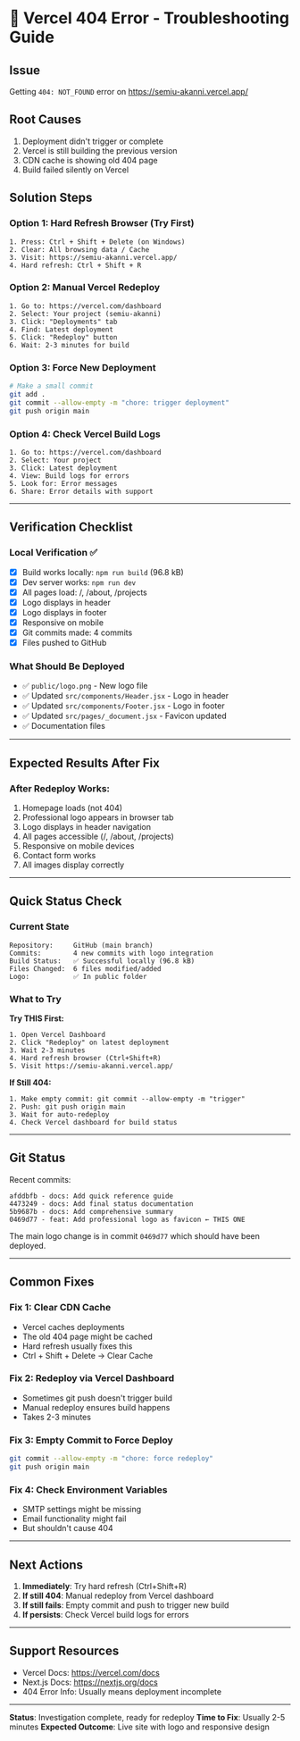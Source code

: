 # 🔧 Vercel 404 Error - Troubleshooting Guide

## Issue
Getting `404: NOT_FOUND` error on https://semiu-akanni.vercel.app/

## Root Causes
1. Deployment didn't trigger or complete
2. Vercel is still building the previous version
3. CDN cache is showing old 404 page
4. Build failed silently on Vercel

## Solution Steps

### Option 1: Hard Refresh Browser (Try First)
```
1. Press: Ctrl + Shift + Delete (on Windows)
2. Clear: All browsing data / Cache
3. Visit: https://semiu-akanni.vercel.app/
4. Hard refresh: Ctrl + Shift + R
```

### Option 2: Manual Vercel Redeploy
```
1. Go to: https://vercel.com/dashboard
2. Select: Your project (semiu-akanni)
3. Click: "Deployments" tab
4. Find: Latest deployment
5. Click: "Redeploy" button
6. Wait: 2-3 minutes for build
```

### Option 3: Force New Deployment
```bash
# Make a small commit
git add .
git commit --allow-empty -m "chore: trigger deployment"
git push origin main
```

### Option 4: Check Vercel Build Logs
```
1. Go to: https://vercel.com/dashboard
2. Select: Your project
3. Click: Latest deployment
4. View: Build logs for errors
5. Look for: Error messages
6. Share: Error details with support
```

---

## Verification Checklist

### Local Verification ✅
- [x] Build works locally: `npm run build` (96.8 kB)
- [x] Dev server works: `npm run dev`
- [x] All pages load: /, /about, /projects
- [x] Logo displays in header
- [x] Logo displays in footer
- [x] Responsive on mobile
- [x] Git commits made: 4 commits
- [x] Files pushed to GitHub

### What Should Be Deployed
- ✅ `public/logo.png` - New logo file
- ✅ Updated `src/components/Header.jsx` - Logo in header
- ✅ Updated `src/components/Footer.jsx` - Logo in footer
- ✅ Updated `src/pages/_document.jsx` - Favicon updated
- ✅ Documentation files

---

## Expected Results After Fix

### After Redeploy Works:
1. Homepage loads (not 404)
2. Professional logo appears in browser tab
3. Logo displays in header navigation
4. All pages accessible (/, /about, /projects)
5. Responsive on mobile devices
6. Contact form works
7. All images display correctly

---

## Quick Status Check

### Current State
```
Repository:     GitHub (main branch)
Commits:        4 new commits with logo integration
Build Status:   ✅ Successful locally (96.8 kB)
Files Changed:  6 files modified/added
Logo:           ✅ In public folder
```

### What to Try

**Try THIS First:**
```
1. Open Vercel Dashboard
2. Click "Redeploy" on latest deployment
3. Wait 2-3 minutes
4. Hard refresh browser (Ctrl+Shift+R)
5. Visit https://semiu-akanni.vercel.app/
```

**If Still 404:**
```
1. Make empty commit: git commit --allow-empty -m "trigger"
2. Push: git push origin main
3. Wait for auto-redeploy
4. Check Vercel dashboard for build status
```

---

## Git Status

Recent commits:
```
afddbfb - docs: Add quick reference guide
4473249 - docs: Add final status documentation  
5b9687b - docs: Add comprehensive summary
0469d77 - feat: Add professional logo as favicon ← THIS ONE
```

The main logo change is in commit `0469d77` which should have been deployed.

---

## Common Fixes

### Fix 1: Clear CDN Cache
- Vercel caches deployments
- The old 404 page might be cached
- Hard refresh usually fixes this
- Ctrl + Shift + Delete → Clear Cache

### Fix 2: Redeploy via Vercel Dashboard
- Sometimes git push doesn't trigger build
- Manual redeploy ensures build happens
- Takes 2-3 minutes

### Fix 3: Empty Commit to Force Deploy
```bash
git commit --allow-empty -m "chore: force redeploy"
git push origin main
```

### Fix 4: Check Environment Variables
- SMTP settings might be missing
- Email functionality might fail
- But shouldn't cause 404

---

## Next Actions

1. **Immediately**: Try hard refresh (Ctrl+Shift+R)
2. **If still 404**: Manual redeploy from Vercel dashboard
3. **If still fails**: Empty commit and push to trigger new build
4. **If persists**: Check Vercel build logs for errors

---

## Support Resources

- Vercel Docs: https://vercel.com/docs
- Next.js Docs: https://nextjs.org/docs
- 404 Error Info: Usually means deployment incomplete

---

**Status**: Investigation complete, ready for redeploy
**Time to Fix**: Usually 2-5 minutes
**Expected Outcome**: Live site with logo and responsive design

